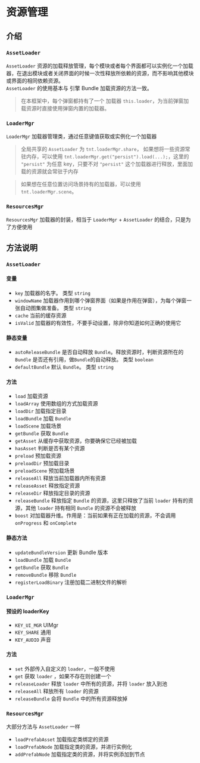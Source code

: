# 资源管理

## 介绍
### `AssetLoader`
`AssetLoader` 资源的加载释放管理，每个模块或者每个界面都可以实例化一个加载器，在退出模块或者关闭界面的时候一次性释放所依赖的资源，而不影响其他模块或界面的相同依赖资源。  
`AssetLoader` 的使用基本与 引擎 Bundle 加载资源的方法一致。
> 在本框架中，每个弹窗都持有了一个 加载器 `this.loader`，为当前弹窗加载资源时直接使用弹窗内置的加载器。

### `LoaderMgr`
`LoaderMgr` 加载器管理类，通过任意键值获取或实例化一个加载器  
> 全局共享的 `AssetLoader` 为 `tnt.loaderMgr.share`，
  如果想将一些资源常驻内存，可以使用 `tnt.loaderMgr.get("persist").load(...);`，这里的 `"persist"` 为任意 key，只要不对 `"persist"` 这个加载器进行释放，里面加载的资源就会常驻于内存

> 如果想在任意位置访问场景持有的加载器，可以使用 `tnt.loaderMgr.scene`。 

### `ResourcesMgr`
`ResourcesMgr` 加载器的封装，相当于 `LoaderMgr` + `AssetLoader` 的结合，只是为了方便使用

## 方法说明

### `AssetLoader`

#### 变量
- `key` 加载器的名字。 类型 `string`
- `windowName` 加载器作用到哪个弹窗界面（如果是作用在弹窗），为每个弹窗一张自动图集做准备。 类型 `string`
- `cache` 当前的缓存资源
- `isValid` 加载器的有效性，不要手动设置，除非你知道如何正确的使用它


#### 静态变量
- `autoReleaseBundle` 是否自动释放 `Bundle`。释放资源时，判断资源所在的 `Bundle` 是否还有引用，做`Bundle`的自动释放。  类型 `boolean` 
- `defaultBundle` 默认 `Bundle`。 类型 `string` 

#### 方法

- `load` 加载资源
- `loadArray` 使用数组的方式加载资源
- `loadDir` 加载指定目录
- `loadBundle` 加载 `Bundle` 
- `loadScene` 加载场景
- `getBundle` 获取 `Bundle`
- `getAsset` 从缓存中获取资源，你要确保它已经被加载
- `hasAsset` 判断是否有某个资源
- `preload` 预加载资源
- `preloadDir` 预加载目录
- `preloadScene` 预加载场景
- `releaseAll` 释放当前加载器内所有资源
- `releaseAsset` 释放指定资源
- `releaseDir` 释放指定目录的资源
- `releaseBundle` 释放指定 `Bundle` 的资源，这里只释放了当前 `loader` 持有的资源，其他 `loader` 持有相同 `Bundle` 的资源不会被释放
- `boost` 对加载器升维。作用是：当前如果有正在加载的资源，不会调用 `onProgress` 和 `onComplete` 

#### 静态方法

- `updateBundleVersion` 更新 Bundle 版本
- `loadBundle` 加载 `Bundle`
- `getBundle` 获取 `Bundle`
- `removeBundle` 移除 `Bundle`
- `registerLoadBinary` 注册加载二进制文件的解析

### `LoaderMgr`

#### 预设的 loaderKey

- `KEY_UI_MGR` UIMgr 
- `KEY_SHARE` 通用
- `KEY_AUDIO` 声音

#### 方法

- `set` 外部传入自定义的 `loader`，一般不使用
- `get` 获取 `loader` ，如果不存在则创建一个
- `releaseLoader` 释放 `loader` 中所有的资源，并将 `loader` 放入到池
- `releaseAll` 释放所有 `loader` 的资源
- `releaseBundle` 会将 `Bundle` 中的所有资源释放掉

### `ResourcesMgr`

大部分方法与 `AssetLoader` 一样

- `loadPrefabAsset` 加载指定类绑定的资源
- `loadPrefabNode` 加载指定类的资源，并进行实例化
- `addPrefabNode` 加载指定类的资源，并将实例添加到节点